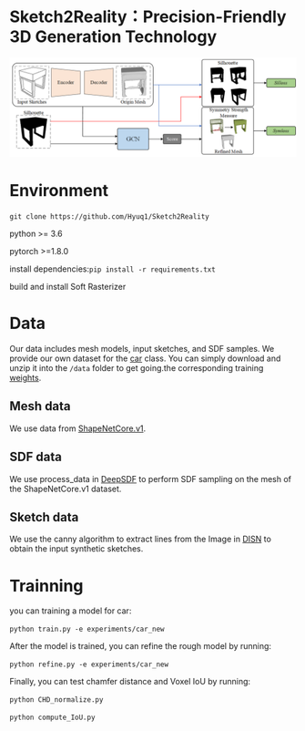 # Sketch2Reality：Precision-Friendly 3D Generation Technology
![image](https://github.com/Hyuq1/Sketch2Reality/blob/main/img/network.png)
# Environment
`git clone https://github.com/Hyuq1/Sketch2Reality`

python >= 3.6

pytorch >=1.8.0

install dependencies:`pip install -r requirements.txt`

build and install Soft Rasterizer
# Data
Our data includes mesh models, input sketches, and SDF samples.
We provide our own dataset for the [car](https://github.com/Hyuq1/Sketch2Reality/edit/main/README.md) class. You can simply download and unzip it into the `/data` folder to get going.the corresponding training [weights](https://pan.baidu.com/s/1Pi394u6sMiW6N-rsO6j5Lg?pwd=nlil).
## Mesh data
We use data from [ShapeNetCore.v1](https://shapenet.org/).

## SDF data
We use process_data in [DeepSDF](https://github.com/facebookresearch/DeepSDF) to perform SDF sampling on the mesh of the ShapeNetCore.v1 dataset.

## Sketch data
We use the canny algorithm to extract lines from the Image in [DISN](https://github.com/laughtervv/DISN) to obtain the input synthetic sketches.

# Trainning
you can training a model for car:

`python train.py -e experiments/car_new`

After the model is trained, you can refine the rough model by running:

`python refine.py -e experiments/car_new`

Finally, you can test chamfer distance and Voxel IoU by running:

`python CHD_normalize.py`

`python compute_IoU.py`
